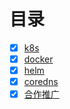 # 目录

- [x] [k8s](https://github.com/bertreyking/k8s/tree/master/k8s)
- [x] [docker](https://github.com/bertreyking/k8s/tree/master/dockerimg)
- [x] [helm](https://github.com/bertreyking/k8s/tree/master/helm)
- [x] [coredns](https://github.com/bertreyking/k8s/tree/master/coredns)
- [x] [合作推广](https://www.socketpro.link/aff/100600)
